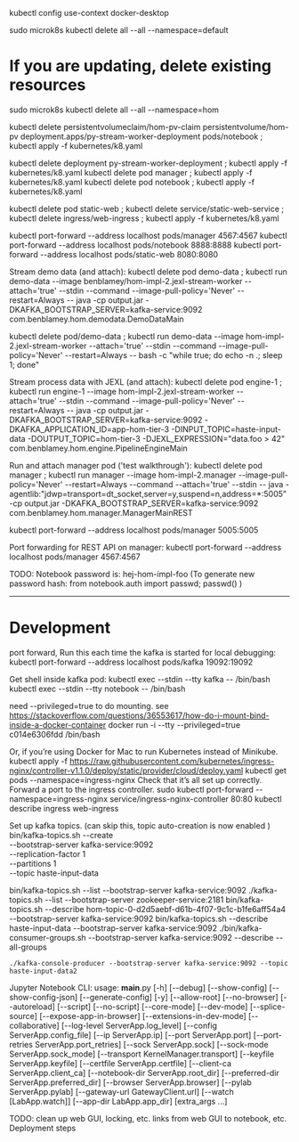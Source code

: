kubectl config use-context docker-desktop

sudo microk8s kubectl delete all --all --namespace=default


# If you are updating, delete existing resources
sudo microk8s kubectl delete all --all --namespace=hom


kubectl delete persistentvolumeclaim/hom-pv-claim persistentvolume/hom-pv deployment.apps/py-stream-worker-deployment pods/notebook ; kubectl apply -f kubernetes/k8.yaml

kubectl delete deployment py-stream-worker-deployment ; kubectl apply -f kubernetes/k8.yaml
kubectl delete pod manager ; kubectl apply -f kubernetes/k8.yaml
kubectl delete pod notebook ; kubectl apply -f kubernetes/k8.yaml

kubectl delete pod static-web ; kubectl delete service/static-web-service ; kubectl delete ingress/web-ingress ; kubectl apply -f kubernetes/k8.yaml





kubectl port-forward --address localhost pods/manager 4567:4567
kubectl port-forward --address localhost pods/notebook 8888:8888
kubectl port-forward --address localhost pods/static-web 8080:8080

Stream demo data (and attach):
kubectl delete pod demo-data ; kubectl run demo-data --image benblamey/hom-impl-2.jexl-stream-worker --attach='true' --stdin --command --image-pull-policy='Never' --restart=Always -- java -cp output.jar -DKAFKA_BOOTSTRAP_SERVER=kafka-service:9092 com.benblamey.hom.demodata.DemoDataMain 


kubectl delete pod/demo-data ; kubectl run demo-data --image hom-impl-2.jexl-stream-worker --attach='true' --stdin --command --image-pull-policy='Never' --restart=Always -- bash -c "while true; do echo -n .; sleep 1; done"

Stream process data with JEXL (and attach):
kubectl delete pod engine-1 ; kubectl run engine-1 --image hom-impl-2.jexl-stream-worker --attach='true' --stdin --command --image-pull-policy='Never' --restart=Always -- java -cp output.jar -DKAFKA_BOOTSTRAP_SERVER=kafka-service:9092 -DKAFKA_APPLICATION_ID=app-hom-tier-3 -DINPUT_TOPIC=haste-input-data -DOUTPUT_TOPIC=hom-tier-3 -DJEXL_EXPRESSION="data.foo > 42" com.benblamey.hom.engine.PipelineEngineMain 

Run and attach manager pod ('test walkthrough'):
kubectl delete pod manager ; kubectl run manager --image hom-impl-2.manager --image-pull-policy='Never' --restart=Always --command --attach='true' --stdin -- java -agentlib:"jdwp=transport=dt_socket,server=y,suspend=n,address=*:5005" -cp output.jar -DKAFKA_BOOTSTRAP_SERVER=kafka-service:9092 com.benblamey.hom.manager.ManagerMainREST

kubectl port-forward --address localhost pods/manager 5005:5005

Port forwarding for REST API on manager:
kubectl port-forward --address localhost pods/manager 4567:4567

TODO:
Notebook password is:
hej-hom-impl-foo
(To generate new password hash: from notebook.auth import passwd; passwd() )

---
# Development
port forward, Run this each time the kafka is started for local debugging:
kubectl port-forward --address localhost pods/kafka 19092:19092

Get shell inside kafka pod:
kubectl exec --stdin --tty kafka -- /bin/bash
kubectl exec --stdin --tty notebook -- /bin/bash

need --privileged=true to do mounting. see https://stackoverflow.com/questions/36553617/how-do-i-mount-bind-inside-a-docker-container
docker run -i --tty --privileged=true c014e6306fdd /bin/bash


Or, if you’re using Docker for Mac to run Kubernetes instead of Minikube.
kubectl apply -f https://raw.githubusercontent.com/kubernetes/ingress-nginx/controller-v1.1.0/deploy/static/provider/cloud/deploy.yaml
kubectl get pods --namespace=ingress-nginx
Check that it’s all set up correctly. Forward a port to the ingress controller.
sudo kubectl port-forward --namespace=ingress-nginx service/ingress-nginx-controller 80:80
kubectl describe ingress web-ingress

Set up kafka topics.
(can skip this, topic auto-creation is now enabled )
bin/kafka-topics.sh --create \
--bootstrap-server kafka-service:9092 \
--replication-factor 1 \
--partitions 1 \
--topic haste-input-data

bin/kafka-topics.sh --list --bootstrap-server kafka-service:9092 
./kafka-topics.sh --list --bootstrap-server zookeeper-service:2181 
bin/kafka-topics.sh --describe hom-topic-0-d2d5aebf-d61b-4f07-9c1c-b1fe6aff54a4 --bootstrap-server kafka-service:9092
bin/kafka-topics.sh --describe haste-input-data --bootstrap-server kafka-service:9092
./bin/kafka-consumer-groups.sh --bootstrap-server kafka-service:9092 --describe --all-groups


    ./kafka-console-producer --bootstrap-server kafka-service:9092 --topic haste-input-data2

Jupyter Notebook CLI:
usage: __main__.py [-h] [--debug] [--show-config] [--show-config-json] [--generate-config] [-y] [--allow-root] [--no-browser] [--autoreload] [--script] [--no-script] [--core-mode] [--dev-mode]
[--splice-source] [--expose-app-in-browser] [--extensions-in-dev-mode] [--collaborative] [--log-level ServerApp.log_level] [--config ServerApp.config_file] [--ip ServerApp.ip]
[--port ServerApp.port] [--port-retries ServerApp.port_retries] [--sock ServerApp.sock] [--sock-mode ServerApp.sock_mode] [--transport KernelManager.transport]
[--keyfile ServerApp.keyfile] [--certfile ServerApp.certfile] [--client-ca ServerApp.client_ca] [--notebook-dir ServerApp.root_dir] [--preferred-dir ServerApp.preferred_dir]
[--browser ServerApp.browser] [--pylab ServerApp.pylab] [--gateway-url GatewayClient.url] [--watch [LabApp.watch]] [--app-dir LabApp.app_dir]
[extra_args ...]

TODO:
clean up web GUI, locking, etc.
links from web GUI to notebook, etc.
Deployment steps